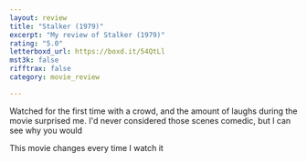 ```yaml
---
layout: review
title: "Stalker (1979)"
excerpt: "My review of Stalker (1979)"
rating: "5.0"
letterboxd_url: https://boxd.it/54QtLl
mst3k: false
rifftrax: false
category: movie_review

---
```


Watched for the first time with a crowd, and the amount of laughs during the movie surprised me. I'd never considered those scenes comedic, but I can see why you would

This movie changes every time I watch it